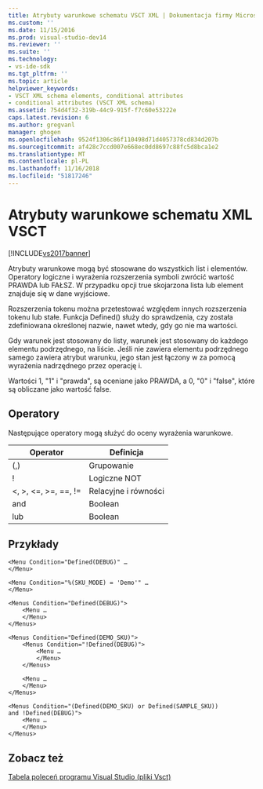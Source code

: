 ```yaml
---
title: Atrybuty warunkowe schematu VSCT XML | Dokumentacja firmy Microsoft
ms.custom: ''
ms.date: 11/15/2016
ms.prod: visual-studio-dev14
ms.reviewer: ''
ms.suite: ''
ms.technology:
- vs-ide-sdk
ms.tgt_pltfrm: ''
ms.topic: article
helpviewer_keywords:
- VSCT XML schema elements, conditional attributes
- conditional attributes (VSCT XML schema)
ms.assetid: 754d4f32-319b-44c9-915f-f7c60e53222e
caps.latest.revision: 6
ms.author: gregvanl
manager: ghogen
ms.openlocfilehash: 9524f1306c86f110498d71d4057378cd834d207b
ms.sourcegitcommit: af428c7ccd007e668ec0dd8697c88fc5d8bca1e2
ms.translationtype: MT
ms.contentlocale: pl-PL
ms.lasthandoff: 11/16/2018
ms.locfileid: "51817246"
---
```

# <a name="vsct-xml-schema-conditional-attributes"></a>Atrybuty warunkowe schematu XML VSCT
[!INCLUDE[vs2017banner](../includes/vs2017banner.md)]

Atrybuty warunkowe mogą być stosowane do wszystkich list i elementów. Operatory logiczne i wyrażenia rozszerzenia symboli zwrócić wartość PRAWDA lub FAŁSZ. W przypadku opcji true skojarzona lista lub element znajduje się w dane wyjściowe.  
  
 Rozszerzenia tokenu można przetestować względem innych rozszerzenia tokenu lub stałe. Funkcja Defined() służy do sprawdzenia, czy została zdefiniowana określonej nazwie, nawet wtedy, gdy go nie ma wartości.  
  
 Gdy warunek jest stosowany do listy, warunek jest stosowany do każdego elementu podrzędnego, na liście. Jeśli nie zawiera elementu podrzędnego samego zawiera atrybut warunku, jego stan jest łączony w za pomocą wyrażenia nadrzędnego przez operację i.  
  
 Wartości 1, "1" i "prawda", są oceniane jako PRAWDA, a 0, "0" i "false", które są obliczane jako wartość false.  
  
## <a name="operators"></a>Operatory  
 Następujące operatory mogą służyć do oceny wyrażenia warunkowe.  
  
|Operator|Definicja|  
|--------------|----------------|  
|(,)|Grupowanie|  
|!|Logiczne NOT|  
|\<, >, \<=, >=, ==, !=|Relacyjne i równości|  
|and|Boolean|  
|lub|Boolean|  
  
## <a name="examples"></a>Przykłady  
  
```  
<Menu Condition="Defined(DEBUG)" …  
</Menu>  
  
<Menu Condition="%(SKU_MODE) = 'Demo'" …  
</Menu>  
  
<Menus Condition="Defined(DEBUG)">  
    <Menu …  
    </Menu>  
</Menus>  
  
<Menus Condition="Defined(DEMO_SKU)">  
    <Menus Condition="!Defined(DEBUG)">  
        <Menu …  
        </Menu>  
    </Menus>  
  
    <Menu …  
    </Menu>  
</Menus>  
  
<Menus Condition="(Defined(DEMO_SKU) or Defined(SAMPLE_SKU))   
and !Defined(DEBUG)">  
    <Menu …  
    </Menu>  
</Menus>  
```  
  
## <a name="see-also"></a>Zobacz też  
 [Tabela poleceń programu Visual Studio (pliki Vsct)](../extensibility/internals/visual-studio-command-table-dot-vsct-files.md)

